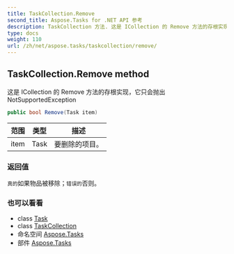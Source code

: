 ```yaml
---
title: TaskCollection.Remove
second_title: Aspose.Tasks for .NET API 参考
description: TaskCollection 方法. 这是 ICollection 的 Remove 方法的存根实现它只会抛出 NotSupportedException
type: docs
weight: 110
url: /zh/net/aspose.tasks/taskcollection/remove/
---
```

## TaskCollection.Remove method

这是 ICollection 的 Remove 方法的存根实现，它只会抛出 NotSupportedException

```csharp
public bool Remove(Task item)
```

| 范围 | 类型 | 描述 |
| --- | --- | --- |
| item | Task | 要删除的项目。 |

### 返回值

`真的`如果物品被移除；`错误的`否则。

### 也可以看看

* class [Task](../../task/)
* class [TaskCollection](../)
* 命名空间 [Aspose.Tasks](../../taskcollection/)
* 部件 [Aspose.Tasks](../../../)


